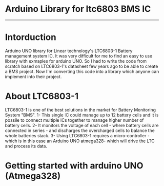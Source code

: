 # Arduino Library for ltc6803 BMS IC

---

# Intorduction
Arduino UNO library for Linear technology's LTC6803-1 Battery management system IC. It was very difficult for me to find an easy to use library with exmaples for arduino UNO. So I had to write the code from scratch based on LTC6803-1's datasheet few years ago to be able to create a BMS project. Now I'm converting this code into a library which anyone can implement into their project. 

# About LTC6803-1
LTC6803-1 is one of the best solutions in the market for Battery Monitoring System "BMS". 
1- This single IC could manage up to 12 battery cells and it is possile to connect multiple ICs together to manage higher number of battery cells. 
2- It monitors the voltage of each cell - where battery cells are connected in series - and discharges the overcharged cells to balance the whole batteries stack. 
3- Using LTC6803-1 requires a micro-controller -which is in this case an Arduino UNO atmega328- which will drive the LTC and process its data.

# Getting started with arduino UNO (Atmega328)
